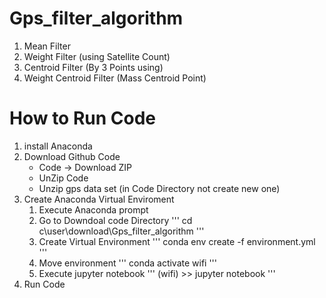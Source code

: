 # Gps_filter_algorithm

1. Mean Filter
2. Weight Filter (using Satellite Count)
3. Centroid Filter (By 3 Points using)
4. Weight Centroid Filter (Mass Centroid Point)

# How to Run Code

1. install Anaconda
2. Download Github Code
   - Code -> Download ZIP
   - UnZip Code
   - Unzip gps data set (in Code Directory not create new one)
3. Create Anaconda Virtual Enviroment
   1. Execute Anaconda prompt
   2. Go to Downdoal code Directory
      '''
      cd c\user\download\Gps_filter_algorithm
      '''
   3. Create Virtual Environment
      '''
      conda env create -f environment.yml
      '''
   4. Move environment
      '''
      conda activate wifi
      '''
   5. Execute jupyter notebook
      '''
      (wifi) >> jupyter notebook
      '''
4. Run Code
